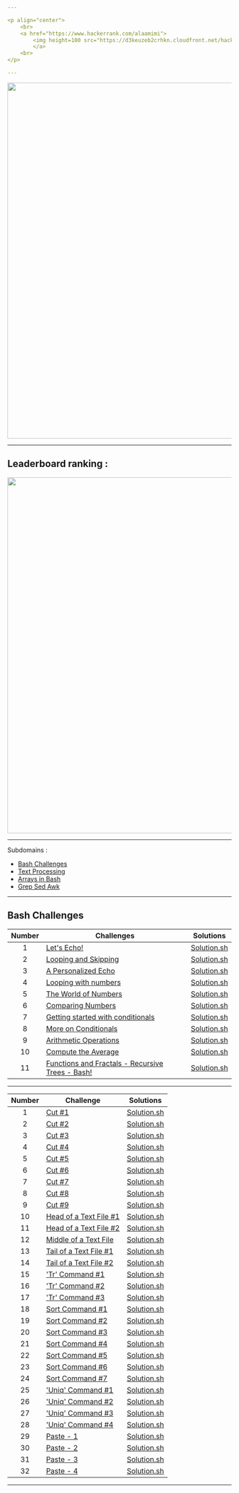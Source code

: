```yaml
---

<p align="center">  
	<br>
	<a href="https://www.hackerrank.com/alaamimi">
        <img height=100 src="https://d3keuzeb2crhkn.cloudfront.net/hackerrank/assets/styleguide/logo_wordmark-f5c5eb61ab0a154c3ed9eda24d0b9e31.svg"> 
    	</a>
	<br>
</p> 

---
```


</p>
<p align="center">
<img src="https://sweetcode.io/wp-content/uploads/2018/01/ascii_dog.gif" width="800">
</p>

---

## Leaderboard ranking :

</p>
<p align="center">
<img src="https://github.com/alaamimi/UnixShell-HackerRank-Assessements/blob/master/img/rank.JPG" width="800">
</p>

---

Subdomains :
 
* [Bash Challenges](https://www.hackerrank.com/domains/shell?filters%5Bsubdomains%5D%5B%5D=bash)
* [Text Processing](https://www.hackerrank.com/domains/shell?filters%5Bsubdomains%5D%5B%5D=textpro)
* [Arrays in Bash](https://www.hackerrank.com/domains/shell?filters%5Bsubdomains%5D%5B%5D=arrays-in-bash)
* [Grep Sed Awk](https://www.hackerrank.com/domains/shell?filters%5Bsubdomains%5D%5B%5D=grep-sed-awk)

---

## Bash Challenges

| Number | Challenges | Solutions |
|:------:|------------|:---------:|
| 1 |[Let's Echo!](https://www.hackerrank.com/challenges/bash-tutorials-lets-echo/problem) | [Solution.sh](https://github.com/alaamimi/UnixShell-HackerRank-Assessements/blob/master/Bash/lets_echo.sh)
| 2 |[Looping and Skipping](https://www.hackerrank.com/challenges/bash-tutorials---looping-and-skipping/problem) | [Solution.sh](https://github.com/alaamimi/UnixShell-HackerRank-Assessements/blob/master/Bash/looping_and_skipping.sh)
| 3 |[A Personalized Echo](https://www.hackerrank.com/challenges/bash-tutorials---a-personalized-echo/problem) | [Solution.sh](https://github.com/alaamimi/UnixShell-HackerRank-Assessements/tree/master/Bash)
| 4 |[Looping with numbers](https://www.hackerrank.com/challenges/bash-tutorials---looping-with-numbers/problem) |  [Solution.sh](https://github.com/alaamimi/UnixShell-HackerRank-Assessements/blob/master/Bash/looping_with_numbers.sh)
| 5 |[The World of Numbers](https://www.hackerrank.com/challenges/bash-tutorials---the-world-of-numbers/problem) | [Solution.sh](https://github.com/alaamimi/UnixShell-HackerRank-Assessements/blob/master/Bash/the_world_of_numbers.sh)
| 6 |[Comparing Numbers](https://www.hackerrank.com/challenges/bash-tutorials---comparing-numbers/problem) | [Solution.sh](https://github.com/alaamimi/UnixShell-HackerRank-Assessements/tree/master/Bash)
| 7 |[Getting started with conditionals](https://www.hackerrank.com/challenges/bash-tutorials---getting-started-with-conditionals/problem) | [Solution.sh](https://github.com/alaamimi/UnixShell-HackerRank-Assessements/blob/master/Bash/getting_started_with_conditionals.sh)
| 8 |[More on Conditionals](https://www.hackerrank.com/challenges/bash-tutorials---more-on-conditionals/problem) | [Solution.sh](https://github.com/alaamimi/UnixShell-HackerRank-Assessements/tree/master/Bash)
| 9 |[Arithmetic Operations](https://www.hackerrank.com/challenges/bash-tutorials---arithmetic-operations/problem) | [Solution.sh](https://github.com/alaamimi/UnixShell-HackerRank-Assessements/blob/master/Bash/arithmetic_operations.sh)
| 10|[Compute the Average](https://www.hackerrank.com/challenges/bash-tutorials---compute-the-average/problem) | [Solution.sh](https://github.com/alaamimi/UnixShell-HackerRank-Assessements/blob/master/Bash/compute_the_overage.sh)
| 11|[Functions and Fractals - Recursive Trees - Bash!](https://www.hackerrank.com/challenges/fractal-trees-all/problem) | [Solution.sh](https://github.com/alaamimi/UnixShell-HackerRank-Assessements/blob/master/Bash/functions_and_fractals_recursive_trees_bash.sh)


---

| Number | Challenge | Solutions |
|:------:|-----------|:---------:|
|1|[Cut #1](https://www.hackerrank.com/challenges/text-processing-cut-1/problem) | [Solution.sh](https://github.com/alaamimi/UnixShell-HackerRank-Assessements/blob/master/Text_processing/cut_1.sh) |
|2|[Cut #2](https://www.hackerrank.com/challenges/text-processing-cut-2/problem) | [Solution.sh](https://github.com/alaamimi/UnixShell-HackerRank-Assessements/blob/master/Text_processing/cut_2.sh) |
|3|[Cut #3](https://www.hackerrank.com/challenges/text-processing-cut-3/problem) | [Solution.sh](https://github.com/alaamimi/UnixShell-HackerRank-Assessements/blob/master/Text_processing/cut_3.sh) |
|4|[Cut #4](https://www.hackerrank.com/challenges/text-processing-cut-4/problem) | [Solution.sh](https://github.com/alaamimi/UnixShell-HackerRank-Assessements/blob/master/Text_processing/cut_4.sh) |
|5|[Cut #5](https://www.hackerrank.com/challenges/text-processing-cut-5/problem) | [Solution.sh](https://github.com/alaamimi/UnixShell-HackerRank-Assessements/blob/master/Text_processing/cut_5.sh) |
|6|[Cut #6](https://www.hackerrank.com/challenges/text-processing-cut-6/problem) | [Solution.sh](https://github.com/alaamimi/UnixShell-HackerRank-Assessements/blob/master/Text_processing/cut_6.sh) |
|7|[Cut #7](https://www.hackerrank.com/challenges/text-processing-cut-7/problem) | [Solution.sh](https://github.com/alaamimi/UnixShell-HackerRank-Assessements/blob/master/Text_processing/cut_7.sh) |
|8|[Cut #8](https://www.hackerrank.com/challenges/text-processing-cut-8/problem) | [Solution.sh]() |
|9|[Cut #9](https://www.hackerrank.com/challenges/text-processing-cut-9/problem) | [Solution.sh]() |
|10|[Head of a Text File #1](https://www.hackerrank.com/challenges/text-processing-head-1/problem) | [Solution.sh]() |
|11|[Head of a Text File #2](https://www.hackerrank.com/challenges/text-processing-head-2/problem) | [Solution.sh]() |
|12|[Middle of a Text File](https://www.hackerrank.com/challenges/text-processing-in-linux---the-middle-of-a-text-file/problem) | [Solution.sh]() |
|13|[Tail of a Text File #1](https://www.hackerrank.com/challenges/text-processing-tail-1/problem) | [Solution.sh]() |
|14|[Tail of a Text File #2](https://www.hackerrank.com/challenges/text-processing-tail-2/problem) | [Solution.sh]() |
|15|['Tr' Command #1](https://www.hackerrank.com/challenges/text-processing-tr-1/problem) | [Solution.sh]() |
|16|['Tr' Command #2](https://www.hackerrank.com/challenges/text-processing-tr-2/problem) | [Solution.sh]() |
|17|['Tr' Command #3](https://www.hackerrank.com/challenges/text-processing-tr-3/problem) | [Solution.sh]() |
|18|[Sort Command #1](https://www.hackerrank.com/challenges/text-processing-sort-1/problem) | [Solution.sh]() |
|19|[Sort Command #2](https://www.hackerrank.com/challenges/text-processing-sort-2/problem) | [Solution.sh]() |
|20|[Sort Command #3](https://www.hackerrank.com/challenges/text-processing-sort-3/problem) | [Solution.sh]() |
|21|[Sort Command #4](https://www.hackerrank.com/challenges/text-processing-sort-4/problem) | [Solution.sh]() |
|22|[Sort Command #5](https://www.hackerrank.com/challenges/text-processing-sort-5/problem) | [Solution.sh]() |
|23|[Sort Command #6](https://www.hackerrank.com/challenges/text-processing-sort-6/problem) | [Solution.sh]() |
|24|[Sort Command #7](https://www.hackerrank.com/challenges/text-processing-sort-7/problem) | [Solution.sh]() |
|25|['Uniq' Command #1](https://www.hackerrank.com/challenges/text-processing-in-linux-the-uniq-command-1/problem) | [Solution.sh]() |
|26|['Uniq' Command #2](https://www.hackerrank.com/challenges/text-processing-in-linux-the-uniq-command-2/problem) | [Solution.sh]() |
|27|['Uniq' Command #3](https://www.hackerrank.com/challenges/text-processing-in-linux-the-uniq-command-3/problem)| [Solution.sh]() |
|28|['Uniq' Command #4](https://www.hackerrank.com/challenges/text-processing-in-linux-the-uniq-command-4/problem) | [Solution.sh]() |
|29|[Paste - 1](https://www.hackerrank.com/challenges/paste-1/problem) | [Solution.sh]() |
|30|[Paste - 2](https://www.hackerrank.com/challenges/paste-2/problem) | [Solution.sh]() |
|31|[Paste - 3](https://www.hackerrank.com/challenges/paste-3/problem) | [Solution.sh]() |
|32|[Paste - 4](https://www.hackerrank.com/challenges/paste-4/problem) | [Solution.sh]() |

---